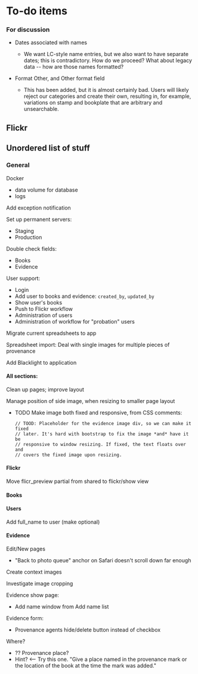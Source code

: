 # To-do items

### For discussion

- Dates associated with names
    + We want LC-style name entries, but we also want to have separate dates;
      this is contradictory. How do we proceed? What about legacy data -- how
      are those names formatted?

- Format Other, and Other format field
    + This has been added, but it is almost certainly bad. Users will likely
      reject our categories and create their own, resulting in, for example,
      variations on stamp and bookplate that are arbitrary and unsearchable.

## Flickr

## Unordered list of stuff

### General

Docker

  - data volume for database
  - logs

Add exception notification

Set up permanent servers:

- Staging
- Production

Double check fields:

- Books
- Evidence

User support:

  - Login
  - Add user to books and evidence: `created_by`, `updated_by`
  - Show user's books
  - Push to Flickr workflow
  - Administration of users
  - Administration of workflow for "probation" users

Migrate current spreadsheets to app

Spreadsheet import: Deal with single images for multiple pieces of provenance

Add Blacklight to application

#### All sections:

Clean up pages; improve layout

Manage position of side image, when resizing to smaller page layout

  - TODO Make image both fixed and responsive, from CSS comments:

        // TOOD: Placeholder for the evidence image div, so we can make it fixed
        // later. It's hard with bootstrap to fix the image *and* have it be
        // responsive to window resizing. If fixed, the text floats over and
        // covers the fixed image upon resizing.

#### Flickr ####

Move flicr_preview partial from shared to flickr/show view

#### Books ####

#### Users ####

Add full_name to user (make optional)

#### Evidence

Edit/New pages
- "Back to photo queue" anchor on Safari doesn't scroll down far enough

Create context images

Investigate image cropping

Evidence show page:

- Add name window from Add name list

Evidence form:

- Provenance agents hide/delete button instead of checkbox

Where?

  - ?? Provenance place?
  - Hint? <-- Try this one. "Give a place named in the provenance mark or the location of the book at the time the mark was added."
